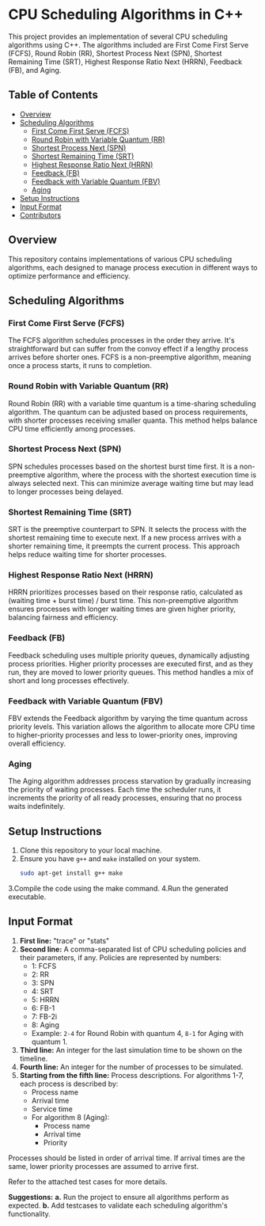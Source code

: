 # CPU Scheduling Algorithms in C++

This project provides an implementation of several CPU scheduling algorithms using C++. The algorithms included are First Come First Serve (FCFS), Round Robin (RR), Shortest Process Next (SPN), Shortest Remaining Time (SRT), Highest Response Ratio Next (HRRN), Feedback (FB), and Aging.

## Table of Contents
- [Overview](#overview)
- [Scheduling Algorithms](#scheduling-algorithms)
  - [First Come First Serve (FCFS)](#first-come-first-serve-fcfs)
  - [Round Robin with Variable Quantum (RR)](#round-robin-with-variable-quantum-rr)
  - [Shortest Process Next (SPN)](#shortest-process-next-spn)
  - [Shortest Remaining Time (SRT)](#shortest-remaining-time-srt)
  - [Highest Response Ratio Next (HRRN)](#highest-response-ratio-next-hrrn)
  - [Feedback (FB)](#feedback-fb)
  - [Feedback with Variable Quantum (FBV)](#feedback-with-variable-quantum-fbv)
  - [Aging](#aging)
- [Setup Instructions](#setup-instructions)
- [Input Format](#input-format)
- [Contributors](#contributors)

## Overview

This repository contains implementations of various CPU scheduling algorithms, each designed to manage process execution in different ways to optimize performance and efficiency.

## Scheduling Algorithms

### First Come First Serve (FCFS)

The FCFS algorithm schedules processes in the order they arrive. It's straightforward but can suffer from the convoy effect if a lengthy process arrives before shorter ones. FCFS is a non-preemptive algorithm, meaning once a process starts, it runs to completion.

### Round Robin with Variable Quantum (RR)

Round Robin (RR) with a variable time quantum is a time-sharing scheduling algorithm. The quantum can be adjusted based on process requirements, with shorter processes receiving smaller quanta. This method helps balance CPU time efficiently among processes.

### Shortest Process Next (SPN)

SPN schedules processes based on the shortest burst time first. It is a non-preemptive algorithm, where the process with the shortest execution time is always selected next. This can minimize average waiting time but may lead to longer processes being delayed.

### Shortest Remaining Time (SRT)

SRT is the preemptive counterpart to SPN. It selects the process with the shortest remaining time to execute next. If a new process arrives with a shorter remaining time, it preempts the current process. This approach helps reduce waiting time for shorter processes.

### Highest Response Ratio Next (HRRN)

HRRN prioritizes processes based on their response ratio, calculated as (waiting time + burst time) / burst time. This non-preemptive algorithm ensures processes with longer waiting times are given higher priority, balancing fairness and efficiency.

### Feedback (FB)

Feedback scheduling uses multiple priority queues, dynamically adjusting process priorities. Higher priority processes are executed first, and as they run, they are moved to lower priority queues. This method handles a mix of short and long processes effectively.

### Feedback with Variable Quantum (FBV)

FBV extends the Feedback algorithm by varying the time quantum across priority levels. This variation allows the algorithm to allocate more CPU time to higher-priority processes and less to lower-priority ones, improving overall efficiency.

### Aging

The Aging algorithm addresses process starvation by gradually increasing the priority of waiting processes. Each time the scheduler runs, it increments the priority of all ready processes, ensuring that no process waits indefinitely.

## Setup Instructions

1. Clone this repository to your local machine.
2. Ensure you have `g++` and `make` installed on your system.
   ```bash
   sudo apt-get install g++ make
3.Compile the code using the make command.
4.Run the generated executable.

## Input Format

1. **First line:** "trace" or "stats"
2. **Second line:** A comma-separated list of CPU scheduling policies and their parameters, if any. Policies are represented by numbers:
    - 1: FCFS
    - 2: RR
    - 3: SPN
    - 4: SRT
    - 5: HRRN
    - 6: FB-1
    - 7: FB-2i
    - 8: Aging
    - Example: `2-4` for Round Robin with quantum 4, `8-1` for Aging with quantum 1.
3. **Third line:** An integer for the last simulation time to be shown on the timeline.
4. **Fourth line:** An integer for the number of processes to be simulated.
5. **Starting from the fifth line:** Process descriptions. For algorithms 1-7, each process is described by:
    - Process name
    - Arrival time
    - Service time
    - For algorithm 8 (Aging):
        - Process name
        - Arrival time
        - Priority

Processes should be listed in order of arrival time. If arrival times are the same, lower priority processes are assumed to arrive first.

Refer to the attached test cases for more details.

**Suggestions:**
**a.** Run the project to ensure all algorithms perform as expected.
**b.** Add  testcases to validate each scheduling algorithm's functionality.

